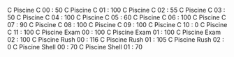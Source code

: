 C Piscine C 00 : 50
C Piscine C 01 : 100
C Piscine C 02 : 55
C Piscine C 03 : 50
C Piscine C 04 : 100
C Piscine C 05 : 60
C Piscine C 06 : 100
C Piscine C 07 : 90
C Piscine C 08 : 100
C Piscine C 09 : 100
C Piscine C 10 : 0
C Piscine C 11 : 100
C Piscine Exam 00 : 100
C Piscine Exam 01 : 100
C Piscine Exam 02 : 100
C Piscine Rush 00 : 116
C Piscine Rush 01 : 105
C Piscine Rush 02 : 0
C Piscine Shell 00 : 70
C Piscine Shell 01 : 70
